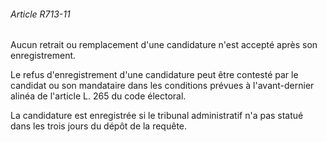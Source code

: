 ###### Article R713-11

Aucun retrait ou remplacement d'une candidature n'est accepté après son enregistrement.

Le refus d'enregistrement d'une candidature peut être contesté par le candidat ou son mandataire dans les conditions prévues à l'avant-dernier alinéa de l'article L. 265 du code électoral.

La candidature est enregistrée si le tribunal administratif n'a pas statué dans les trois jours du dépôt de la requête.

